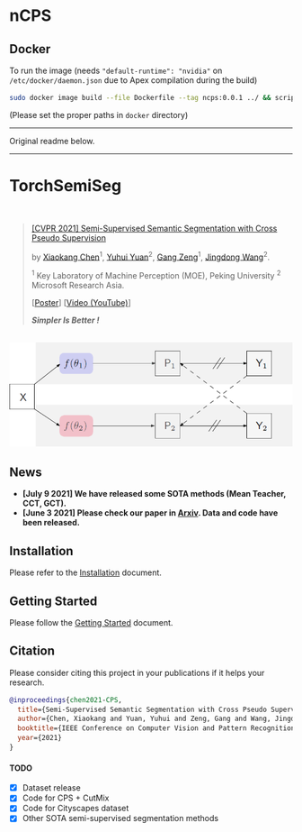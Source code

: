 # nCPS

## Docker
To run the image (needs `"default-runtime": "nvidia"` on `/etc/docker/daemon.json` due to Apex compilation during the build)
```bash
sudo docker image build --file Dockerfile --tag ncps:0.0.1 ../ && scripts/run-voc-101.sh
```
(Please set the proper paths in `docker` directory)

-----

Original readme below.

-----

# TorchSemiSeg
<br>

> [[CVPR 2021] Semi-Supervised Semantic Segmentation with Cross Pseudo Supervision](https://arxiv.org/abs/2106.01226)
>
> by [Xiaokang Chen](https://charlescxk.github.io)<sup>1</sup>, [Yuhui Yuan](https://scholar.google.com/citations?user=PzyvzksAAAAJ&hl=zh-CN)<sup>2</sup>, [Gang Zeng](https://www.cis.pku.edu.cn/info/1177/1378.htm)<sup>1</sup>, [Jingdong Wang](https://jingdongwang2017.github.io/)<sup>2</sup>.
> 
> <sup>1</sup> Key Laboratory of Machine Perception (MOE), Peking University
><sup>2</sup> Microsoft Research Asia.
> 
> [[Poster](https://charlescxk.github.io/papers/CVPR2021_CPS/00446-poster.pdf)] [[Video (YouTube)](https://www.youtube.com/watch?v=5HKitm0O27w)]
>
> ***Simpler Is Better !***

<br>

<img src=ReadmePic/cps.png width="600">

## News
- **[July 9  2021] We have released some SOTA methods (Mean Teacher, CCT, GCT).**  
- **[June 3 2021] Please check our paper in [Arxiv](https://arxiv.org/abs/2106.01226). Data and code have been released.**  


## Installation
Please refer to the [Installation](./docs/installation.md) document.

## Getting Started
Please follow the [Getting Started](./docs/getting_started.md) document.


## Citation

Please consider citing this project in your publications if it helps your research.

```bibtex
@inproceedings{chen2021-CPS,
  title={Semi-Supervised Semantic Segmentation with Cross Pseudo Supervision},
  author={Chen, Xiaokang and Yuan, Yuhui and Zeng, Gang and Wang, Jingdong},
  booktitle={IEEE Conference on Computer Vision and Pattern Recognition (CVPR)},
  year={2021}
}
```

#### TODO
- [x] Dataset release
- [x] Code for CPS + CutMix
- [x] Code for Cityscapes dataset
- [x] Other SOTA semi-supervised segmentation methods
